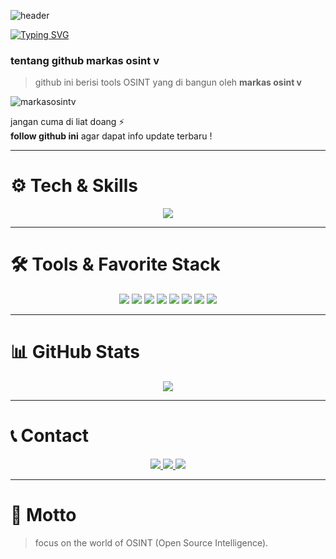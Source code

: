 ![header](https://capsule-render.vercel.app/api?type=waving&color=000000&height=200&section=header&text=MARKAS%20OSINT%20V&fontColor=ffffff&fontSize=40&animation=fadeIn)

[![Typing SVG](https://readme-typing-svg.herokuapp.com?color=FFFFFF&lines=Initializing+Profile...;Welcome+to+Markas+Osint+v;Github+markasosintv)](https://git.io/typing-svg)



### tentang github markas osint v  

> github ini berisi tools OSINT yang di bangun oleh **markas osint v**  

<p align="left"> 
  <img src="https://komarev.com/ghpvc/?username=markasosintv&label=Profile%20views&color=0e75b6&style=flat" alt="markasosintv" /> 
</p>

jangan cuma di liat doang ⚡  
**follow github ini** agar dapat info update terbaru !

---

# ⚙️ Tech & Skills
<p align="center">
  <a href="https://skillicons.dev">
    <img src="https://skillicons.dev/icons?i=bash,github,kali,linux,redhat,py" />
  </a>
</p>

---

# 🛠 Tools & Favorite Stack
<p align="center">
  <img src="https://img.shields.io/badge/Brave-FF1B2D?style=for-the-badge&logo=Brave&logoColor=white" />
  <img src="https://img.shields.io/badge/Tor_Browser-7D4698?style=for-the-badge&logo=Tor-Browser&logoColor=white" />
  <img src="https://img.shields.io/badge/tmux-1BB91F?style=for-the-badge&logo=tmux&logoColor=white" />
  <img src="https://img.shields.io/badge/GIT-E44C30?style=for-the-badge&logo=git&logoColor=white" />
  <img src="https://img.shields.io/badge/GitHub-100000?style=for-the-badge&logo=github&logoColor=white" />
  <img src="https://img.shields.io/badge/Wireshark-1679A7?style=for-the-badge&logo=Wireshark&logoColor=white" />
  <img src="https://img.shields.io/badge/burpsuite-FF6633?style=for-the-badge&logo=burpsuite&logoColor=white" />
  <img src="https://img.shields.io/badge/metasploit-2596CD?style=for-the-badge&logo=metasploit&logoColor=white" />
</p>

---

# 📊 GitHub Stats
<p align="center">
  <img src="https://github-readme-stats.vercel.app/api?username=markasosintv&show_icons=true&bg_color=000000&title_color=ffffff&text_color=ffffff&icon_color=ffffff&border_color=ffffff" />
</p>

---

# 📞 Contact
<p align="center">
  <a href="https://t.me/viasec0129">
    <img src="https://img.shields.io/badge/Owner-@viasec0129-black?style=for-the-badge&logo=telegram&logoColor=white" />
  </a>
  <a href="https://t.me/markasosintv">
    <img src="https://img.shields.io/badge/Grup-markasosintv-black?style=for-the-badge&logo=telegram&logoColor=white" />
  </a>
  <a href="https://linktr.ee/linklengkapkami">
    <img src="https://img.shields.io/badge/Linktree-Full_Link-black?style=for-the-badge&logo=linktree&logoColor=white" />
  </a>
</p>

---

# 🏴 Motto
> focus on the world of OSINT (Open Source Intelligence).
